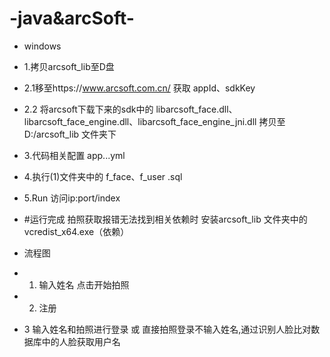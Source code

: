 # -java&arcSoft- 

- windows 

- 1.拷贝arcsoft_lib至D盘 
- 2.1移至https://www.arcsoft.com.cn/ 获取 appId、sdkKey 
- 2.2 将arcsoft下载下来的sdk中的 libarcsoft_face.dll、libarcsoft_face_engine.dll、libarcsoft_face_engine_jni.dll 拷贝至D:/arcsoft_lib 文件夹下
- 3.代码相关配置  app...yml  
- 4.执行(1)文件夹中的 f_face、f_user .sql 
- 5.Run  访问ip:port/index

- #运行完成 拍照获取报错无法找到相关依赖时  安装arcsoft_lib 文件夹中的vcredist_x64.exe（依赖） 


- 流程图
- 1. 输入姓名 点击开始拍照
- 2. 注册
- 3  输入姓名和拍照进行登录 或 直接拍照登录不输入姓名,通过识别人脸比对数据库中的人脸获取用户名

